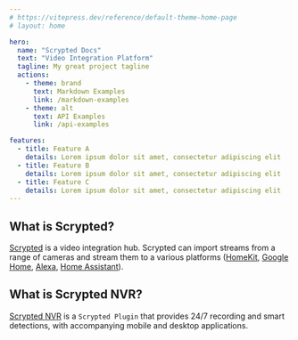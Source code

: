 ```yaml
---
# https://vitepress.dev/reference/default-theme-home-page
# layout: home

hero:
  name: "Scrypted Docs"
  text: "Video Integration Platform"
  tagline: My great project tagline
  actions:
    - theme: brand
      text: Markdown Examples
      link: /markdown-examples
    - theme: alt
      text: API Examples
      link: /api-examples

features:
  - title: Feature A
    details: Lorem ipsum dolor sit amet, consectetur adipiscing elit
  - title: Feature B
    details: Lorem ipsum dolor sit amet, consectetur adipiscing elit
  - title: Feature C
    details: Lorem ipsum dolor sit amet, consectetur adipiscing elit
---
```


<script setup lang="ts"> 
import {ref} from 'vue';

const isWindows = navigator.userAgent.includes('Windows');

const detectedTouch = ('ontouchstart' in window) ||
    (navigator.maxTouchPoints > 0) ||
    ((navigator as any).msMaxTouchPoints > 0);

const isTouchDevice = ref((detectedTouch && !isWindows));

</script>

## What is Scrypted? 

[Scrypted](https://scrypted.app) is a video integration hub. Scrypted can import streams from a range of cameras and stream them to a various platforms ([HomeKit](/homekit), [Google Home](/google-home), [Alexa](/alexa), [Home Assistant](/home-assistant)).

## What is Scrypted NVR?

[Scrypted NVR](https://demo.scrypted.app/#/demo) is a `Scrypted Plugin` that provides 24/7 recording and smart detections, with accompanying mobile and desktop applications.

<template v-if="!isTouchDevice">
<div >This is a live interactive demo:</div>
<br/>
<div style="display: flex; flex-direction: column; align-items: center;">
<iframe style="border-style: none;" class="ma-1" width="360" height="750" src="https://demo.scrypted.app/?display=phone"></iframe>
</div>
</template>